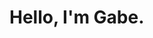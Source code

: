 # Hello, I'm Gabe.





<!---
gabei/gabei is a ✨ special ✨ repository because its `README.md` (this file) appears on your GitHub profile.
You can click the Preview link to take a look at your changes.
--->

